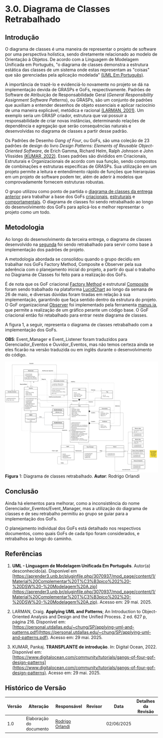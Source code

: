 # 3.0. Diagrama de Classes Retrabalhado

## Introdução 

O diagrama de classes é uma maneira de representar o projeto de software por uma perspectiva holística, sendo diretamente relacionado ao modelo de Orientação à Objetos. De acordo com a Linguagem de Modelagem Unificada em Português, "o diagrama de classes demonstra a estrutura estática das classes de um sistema onde estas
representam as "coisas" que são gerenciadas pela aplicação modelada" [(UML Em Português)](#referências). 

A importância de trazê-lo e evidenciá-lo novamente no projeto se dá na implementação devida de GRASPs e GoFs, respectivamente. Padrões de Software de Atribuição de Responsabilidade Geral (*General Responsibility Assignment Software Patterns*), ou GRASPs, são um conjunto de padrões que auxiliam a entender desenhos de objeto essenciais e aplicar raciocínio de uma maneira explicável, metódica e racional [(LARMAN, 2001)](#referências). Um exemplo seria um GRASP criador, estrutura que vai possuir a responsabilidade de criar novas instâncias, determinando relações de dependência e agregação que serão consequências naturais e desenvolvidas no diagrama de classes a partir desse padrão.

Os Padrões de Desenho *Gang of Four*, ou GoFs, são uma coleção de 23 padrões de design do livro *Design Patterns: Elements of Reusable Object-Oriented Software*, de Erich Gamma, Richard Helm, Ralph Johnson e John Vlissides [(KUMAR, 2022)](#referências). Esses padrões são divididos em Criacionais, Estruturais e Organizacionais de acordo com sua função, sendo compostos de combinações e estruturas específicas de GRASPs. Sua utilização em um projeto permite a leitura e entendimento rápido de funções que hierarquias em um projeto de software podem ter, além de aderir à modelos que comprovadamente fornecem estruturas robustas. 

O grupo utilizou como ponto de partida o [diagrama de classes da entrega anterior](https://unbarqdsw2025-1-turma02.github.io/2025.1-T02_G5_BackSeat_Entrega_02/#/Modelagem/2.1.1.DiagramaDeClasses) para trabalhar a base dos GoFs [criacionais](3.1.GoFsCriacionais.md), [estruturais](3.2.GoFsEstruturais.md) e [comportamentais](3.3.GoFsComportamentais.md). O diagrama de classes foi sendo retrabalhado ao longo do desenvolvimento dos GoFs para aplicá-los e melhor representar o projeto como um todo.

## Metodologia

Ao longo do desenvolvimento da terceira entrega, o diagrama de classes desenvolvido na [segunda](https://unbarqdsw2025-1-turma02.github.io/2025.1-T02_G5_BackSeat_Entrega_02/#/README) foi sendo retrabalhado para servir como base à implementação dos padrões de projeto. 

A metodologia abordada se consolidou quando o grupo decidiu em trabalhar nos GoFs Factory Method, Composite e Observer pela sua aderência com o planejamento inicial do projeto, a partir do qual o trabalho no Diagrama de Classes foi feito para a realização dos GoFs.

É de nota que os GoF criacional [Factory Method](3.1.GoFsCriacionais.md) e estrutural [Composite](3.2.GoFsEstruturais.md) foram sendo trabalhado na plataforma [LucidChart](https://www.lucidchart.com/pages) ao longo da semana de 26 de maio, e diversas dúvidas foram tiradas em relação à sua implementação, garantindo que faça sentido dentro da estrutura do projeto. O GoF organizacional [Observer](3.3.GoFsComportamentais.md) foi implementado pela ferramenta [manus.ia](https://manus.im/guest), que permite a realização de um gráfico perante um código base. O GoF criacional então foi retabalhado para entrar neste diagrama de classes.

A figura 1, a seguir, representa o diagrama de classes retrabalhado com a implementação dos GoFs. 

**OBS**: Event_Manager e Event_Listener foram traduzidos para Gerenciador_Eventos e Ouvidor_Eventos, mas não temos certeza ainda se eles ficarão na versão traduzida ou em inglês durante o desenvolvimento do código.

![Diagrama Classe Completo](../../Imagens/diagrama_classe_completo.png)
**Figura** 1: Diagrama de classes retrabalhado. **Autor**: Rodrigo Orlandi

## Conclusão

Ainda há elementos para melhorar, como a inconsistência do nome Gerenciador_Eventos/Event_Manager, mas a utilização do diagrama de classes e de seu retrabalho permitiu ao grupo se guiar para a implementação dos GoFs. 

O planejamento individual dos GoFs está detalhado nos respectivos documentos, como quais GoFs de cada tipo foram considerados, e retrabalhos ao longo do caminho.

## Referências 

1. **UML - Linguagem de Modelagem Unificada Em Português**. Autor(a) desconhecido(a). Disponível em [https://aprender3.unb.br/pluginfile.php/3070937/mod_page/content/1/Material%20Complementar%20T%C3%B3pico%202%20-%20DSW%20-%20Modelagem%20A.zip](https://aprender3.unb.br/pluginfile.php/3070937/mod_page/content/1/Material%20Complementar%20T%C3%B3pico%202%20-%20DSW%20-%20Modelagem%20A.zip). Acesso em: 29 mai. 2025.

2. LARMAN, Craig. **Applying UML and Patterns**; An Introduction to Object-Oriented Analysis and Design and the Unified Process. 2 ed. 627 p, página 216. Disponível em: [https://personal.utdallas.edu/~chung/SP/applying-uml-and-patterns.pdf](https://personal.utdallas.edu/~chung/SP/applying-uml-and-patterns.pdf). Acesso em: 29 mai. 2025. 

3. KUMAR, Pankaj. **TRANSPLANTE de introdução**. *In*: Digital Ocean, 2022. Disponível em: [https://www.digitalocean.com/community/tutorials/gangs-of-four-gof-design-patterns](https://www.digitalocean.com/community/tutorials/gangs-of-four-gof-design-patterns). Acesso em: 29 mai. 2025.

## Histórico de Versão

| Versão | Alteração                  | Responsável     | Revisor | Data       | Detalhes da Revisão |
| -      | -                          | -               | -       | -          | -                   |
| 1.0    | Elaboração do documento | [Rodrigo Orlandi](https://github.com/)| | 02/06/2025 | |
